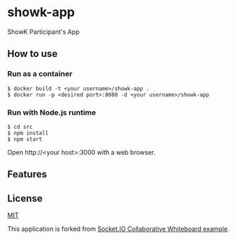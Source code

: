 # showk-app
ShowK Participant's App

## How to use

### Run as a container

```
$ docker build -t <your username>/showk-app .
$ docker run -p <desired port>:8080 -d <your username>/showk-app
```

### Run with Node.js runtime

```
$ cd src
$ npm install
$ npm start
```
Open http://\<your host\>:3000 with a web browser.


## Features


## License

[MIT](LICENSE)

This application is forked from [Socket.IO Collaborative Whiteboard example](https://github.com/socketio/socket.io/tree/master/examples/whiteboard).
